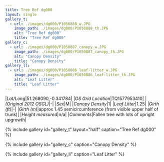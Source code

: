 ```yaml
---
title: Tree Ref dg000
layout: single
gallery_t:
  - url: ./images/dg000/P1050888_w.JPG
    image_path: ./images/dg000/P1050888_th.JPG
    alt: "Tree Ref dg000"
    title: "Tree Ref dg000"
gallery_c:
  - url: ./images/dg000/P1050887_canopy_w.JPG
    image_path: ./images/dg000/P1050887_canopy_th.JPG
    alt: "Canopy Density"
    title: "Canopy Density"
gallery_ll:
  - url: ./images/dg000/P1050886_leaf-litter_w.JPG
    image_path: ./images/dg000/P1050886_leaf-litter_th.JPG
    alt: "Leaf Litter"
    title: "Leaf Litter"
---
```


|*Lat/Long*|51.268090,-0.341784|
|*OS Grid Location*|TQ1577953410|
|*(Original 2012 OSGL)*|-|
|*Sex*|M|
|*Canopy Density*|1|
|*Leaf Litter*|1.25|
|*Girth (ft)*|-|
|*Girth (m)*|approx 1.45 semicircumference (from visible upper half of trunk)|
|*Height measured*|n/a|
|*Comments*|Fallen tree with lots of upright upgrowth|

{% include gallery id="gallery_t" layout="half" caption="Tree Ref dg000" %}

{% include gallery id="gallery_c" caption="Canopy Density" %}

{% include gallery id="gallery_ll" caption="Leaf Litter" %}

